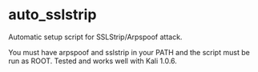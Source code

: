 auto_sslstrip
=============

Automatic setup script for SSLStrip/Arpspoof attack.

You must have arpspoof and sslstrip in your PATH and the script must be run as ROOT. Tested and works well with Kali 1.0.6.